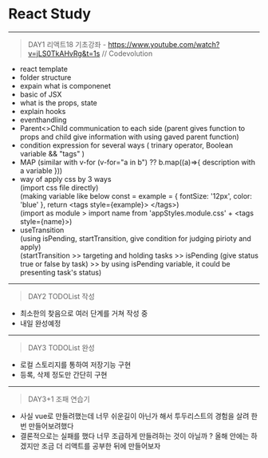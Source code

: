 # React Study
-----

> DAY1 리액트18 기초강좌 - https://www.youtube.com/watch?v=jLS0TkAHvRg&t=1s // Codevolution
 - react template
 - folder structure
 - expain what is componenet
 - basic of JSX
 - what is the props, state
 - explain hooks 
 - eventhandling
 - Parent<>Child communication to each side (parent gives function to props and child give information with using gaved parent function)
 - condition expression for several ways ( trinary operator, Boolean variable && "tags" )
 - MAP (similar with v-for (v-for="a in b") ?? b.map((a)=>{ description with a variable }))
 - way of apply css by 3 ways <br>
 (import css file directly)<br>
 (making variable like below const = example = { fontSize: '12px', color: 'blue' }, return &lt;tags style={example}&gt; &lt;/tags&gt;)<br>
 (import as module > import name from 'appStyles.module.css' + &lt;tags style={name}&gt;)
 - useTransition <br>
 (using isPending, startTransition, give condition for judging pirioty and apply) <br>
 (startTransition >> targeting and holding tasks  >>  isPending (give status true or false by task) >> by using isPending variable, it could be presenting task's status)

-----
> DAY2 TODOList 작성
- 최소한의 찾음으로 여러 단계를 거쳐 작성 중
- 내일 완성예정
-----
> DAY3 TODOList 완성
- 로컬 스토리지를 통하여 저장기능 구현
- 등록, 삭제 정도만 간단히 구현
-----
> DAY3+1 조패 연습기
- 사실 vue로 만들려했는데 너무 쉬운길이 아닌가 해서 투두리스트의 경험을 살려 한 번 만들어보려했다
- 결론적으로는 실패를 했다 너무 조급하게 만들려하는 것이 아닐까 ? 올해 안에는 하겠지만 조금 더 리액트를 공부한 뒤에 만들어보자 
